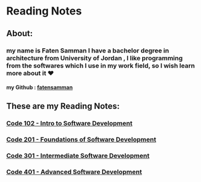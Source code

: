 
# Reading Notes

## About:

### my name is **Faten Samman** I have a bachelor degree in architecture from University of Jordan , I like programming from the softwares which I use in my work field, so I wish learn more about it :heart:
#### my Github : [fatensamman](https://github.com/Fatensamman)

## These are my Reading Notes:

### [**Code 102** - Intro to Software Development](readme102.md)

### [**Code 201** - Foundations of Software Development](readme201.md)

###  [**Code 301** - Intermediate Software Development](readme301.md)

###  [**Code 401** - Advanced Software Development](readme401.md)

 